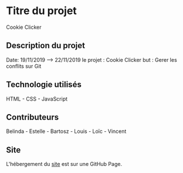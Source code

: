 # Titre du projet
Cookie Clicker 
## Description du projet

Date: 19/11/2019 --> 22/11/2019
le projet : Cookie Clicker
but : Gerer les conflits sur Git 

## Technologie utilisés
HTML - CSS - JavaScript

## Contributeurs
Belinda - Estelle - Bartosz - Louis - Loïc - Vincent

## Site

 L'hébergement du [site](https://vincent-bouton.github.io/Cookie-Clicker/) est sur une GitHub Page.

